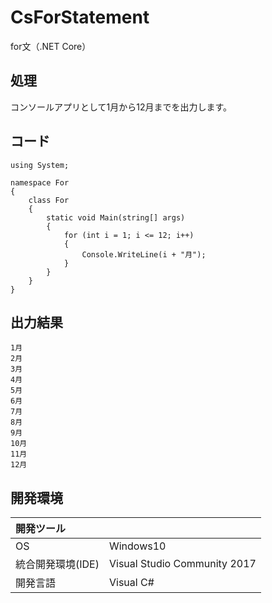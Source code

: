 # CsForStatement
for文（.NET Core）

## 処理
コンソールアプリとして1月から12月までを出力します。

## コード
```
using System;

namespace For
{
    class For
    {
        static void Main(string[] args)
        {
            for (int i = 1; i <= 12; i++)
            {
                Console.WriteLine(i + "月");
            }
        }   
    }   
}
```

## 出力結果  
```
1月
2月
3月
4月
5月
6月
7月
8月
9月
10月
11月
12月
```
  
## 開発環境
| 開発ツール |  |
|:-|:-|
| OS | Windows10 |
| 統合開発環境(IDE) | Visual Studio Community 2017 |
| 開発言語 | Visual C# |
